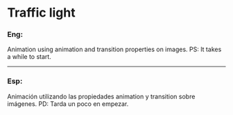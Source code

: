 # Traffic light

### Eng:

Animation using animation and transition properties on images.
PS: It takes a while to start.
___
### Esp:

Animación utilizando las propiedades animation y transition sobre imágenes.
PD: Tarda un poco en empezar.
